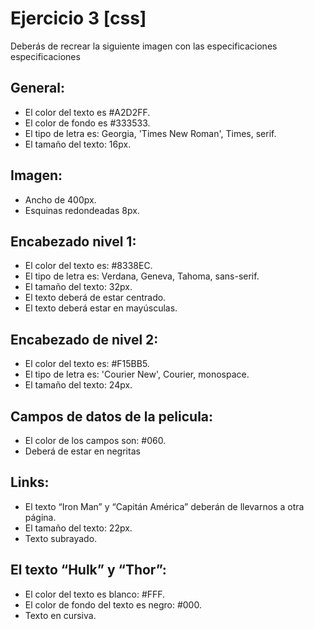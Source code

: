 <h1>Ejercicio 3 [css]</h1>
<p>Deberás de recrear la siguiente imagen con las especificaciones especificaciones</p>

<h2>General:</h2>
<ul>
    <li>El color del texto es #A2D2FF.</li>
    <li>El color de fondo es #333533.</li>
    <li>El tipo de letra es: Georgia, 'Times New Roman', Times, serif.</li>
    <li>El tamaño del texto: 16px.</li>
</ul>  

<h2>Imagen:</h2>
<ul>
    <li>Ancho de 400px.</li>
    <li>Esquinas redondeadas 8px.</li>
</ul>

<h2>Encabezado nivel 1:</h2>
<ul>
    <li>El color del texto es: #8338EC.</li>
    <li>El tipo de letra es: Verdana, Geneva, Tahoma, sans-serif.</li>
    <li>El tamaño del texto: 32px.</li>
    <li>El texto deberá de estar centrado.</li>
    <li>El texto deberá estar en mayúsculas.</li>
</ul>

<h2>Encabezado de nivel 2:</h2>
<ul>
    <li>El color del texto es: #F15BB5.</li>
    <li>El tipo de letra es: 'Courier New', Courier, monospace.</li>
    <li>El tamaño del texto: 24px.</li>
</ul>

<h2>Campos de datos de la pelicula:</h2>
<ul>
    <li>El color de los campos son: #060.</li>
    <li>Deberá de estar en negritas</li>
</ul>

<h2>Links:</h2>
<ul>
    <li>El texto “Iron Man” y “Capitán América” deberán de llevarnos a otra página.</li>
    <li>El tamaño del texto: 22px.</li>
    <li>Texto subrayado.</li>
</ul>

<h2>El texto “Hulk” y “Thor”:</h2>
<ul>
    <li>El color del texto es blanco: #FFF.</li>
    <li>El color de fondo del texto es negro: #000.</li>
    <li>Texto en cursiva.</li>
</ul>
